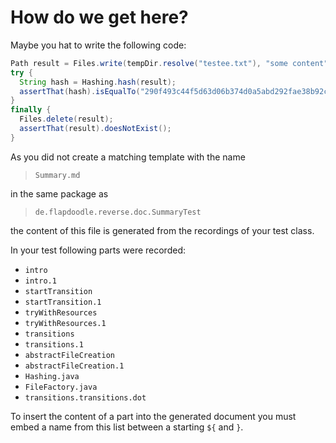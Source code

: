 # How do we get here?
                     
Maybe you hat to write the following code:

```java
Path result = Files.write(tempDir.resolve("testee.txt"), "some content".getBytes(StandardCharsets.UTF_8), StandardOpenOption.CREATE_NEW);
try {
  String hash = Hashing.hash(result);
  assertThat(hash).isEqualTo("290f493c44f5d63d06b374d0a5abd292fae38b92cab2fae5efefe1b0e9347f56");
}
finally {
  Files.delete(result);
  assertThat(result).doesNotExist();
}
```


As you did not create a matching template with the name

> `Summary.md`

in the same package as

> `de.flapdoodle.reverse.doc.SummaryTest`

the content of this file is generated from the recordings of your test class.

In your test following parts were recorded:

* `intro`
* `intro.1`
* `startTransition`
* `startTransition.1`
* `tryWithResources`
* `tryWithResources.1`
* `transitions`
* `transitions.1`
* `abstractFileCreation`
* `abstractFileCreation.1`
* `Hashing.java`
* `FileFactory.java`
* `transitions.transitions.dot`

To insert the content of a part into the generated document you must embed a name
from this list between a starting `${` and `}`.